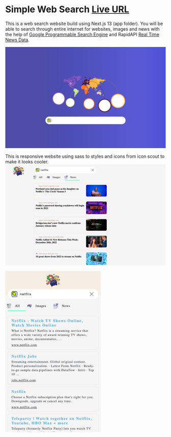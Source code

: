 # Simple Web Search [Live URL](simplesearch.kyawzinthiha.com)

This is a web search website build using Next.js 13 (app folder). You will be able to search through entire internet for websites, images and news with the help of  [Google Programmable Search Engine](programmablesearchengine.google.com) and RapidAPI [Real Time News Data](https://rapidapi.com/letscrape-6bRBa3QguO5/api/real-time-news-data/).

![SimpleSearch Landing Page ](https://github.com/kyawzin-thiha/GoogleSearch/blob/media/window-default-page.png?raw=true)

This is responsive website using sass to styles and icons from icon scout to make it looks cooler.
![SimpleSearch Landing Page ](https://github.com/kyawzin-thiha/GoogleSearch/blob/media/mobile_news-page.png?raw=true)

<img src="https://github.com/kyawzin-thiha/GoogleSearch/blob/media/mobile_search-page.png?raw=true" data-canonical-src="https://github.com/kyawzin-thiha/GoogleSearch/blob/media/mobile_search-page.png?raw=true" width="300"/>
